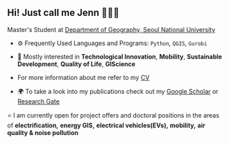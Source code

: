 ## Hi! Just call me Jenn 🙋🏻‍♀️

Master's Student at [Department of Geography, Seoul National University](https://geog.snu.ac.kr/e_sub01/sub01.php)

- ⚙️ Frequently Used Languages and Programs: `Python`, `QGIS`, `Gurobi`
- 💬 Mostly interested in **Technological Innovation**, **Mobility**, **Sustainable Development**, **Quality of Life**, **GIScience**

- For more information about me refer to my [CV](https://github.com/gisyun/gisyun/blob/main/hyorimyun_cv_0820.pdf)
- 🌍 To take a look into my publications check out my [Google Scholar](https://scholar.google.com/citations?user=pxed0PUAAAAJ&hl=en&oi=ao) or [Research Gate](https://www.researchgate.net/profile/Hyorim-Yun-2)

⭐️ I am currently open for project offers and doctoral positions in the areas of **electrification,** **energy GIS,** **electrical vehicles(EVs),** **mobility,** **air quality & noise pollution**

